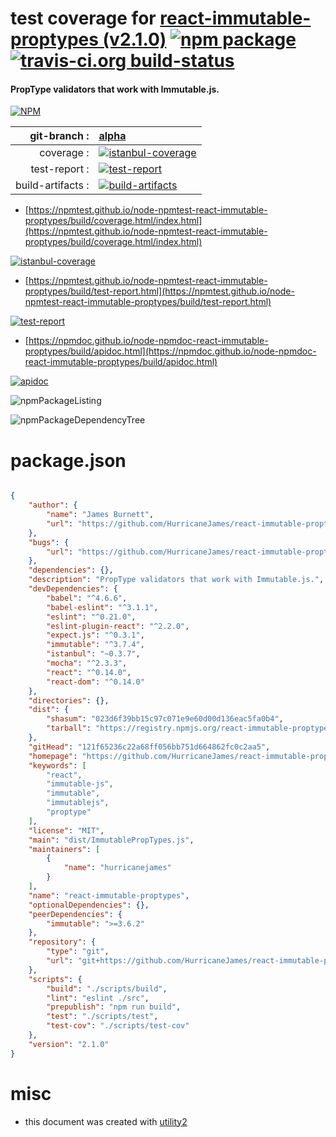 # test coverage for  [react-immutable-proptypes (v2.1.0)](https://github.com/HurricaneJames/react-immutable-proptypes)  [![npm package](https://img.shields.io/npm/v/npmtest-react-immutable-proptypes.svg?style=flat-square)](https://www.npmjs.org/package/npmtest-react-immutable-proptypes) [![travis-ci.org build-status](https://api.travis-ci.org/npmtest/node-npmtest-react-immutable-proptypes.svg)](https://travis-ci.org/npmtest/node-npmtest-react-immutable-proptypes)
#### PropType validators that work with Immutable.js.

[![NPM](https://nodei.co/npm/react-immutable-proptypes.png?downloads=true&downloadRank=true&stars=true)](https://www.npmjs.com/package/react-immutable-proptypes)

| git-branch : | [alpha](https://github.com/npmtest/node-npmtest-react-immutable-proptypes/tree/alpha)|
|--:|:--|
| coverage : | [![istanbul-coverage](https://npmtest.github.io/node-npmtest-react-immutable-proptypes/build/coverage.badge.svg)](https://npmtest.github.io/node-npmtest-react-immutable-proptypes/build/coverage.html/index.html)|
| test-report : | [![test-report](https://npmtest.github.io/node-npmtest-react-immutable-proptypes/build/test-report.badge.svg)](https://npmtest.github.io/node-npmtest-react-immutable-proptypes/build/test-report.html)|
| build-artifacts : | [![build-artifacts](https://npmtest.github.io/node-npmtest-react-immutable-proptypes/glyphicons_144_folder_open.png)](https://github.com/npmtest/node-npmtest-react-immutable-proptypes/tree/gh-pages/build)|

- [https://npmtest.github.io/node-npmtest-react-immutable-proptypes/build/coverage.html/index.html](https://npmtest.github.io/node-npmtest-react-immutable-proptypes/build/coverage.html/index.html)

[![istanbul-coverage](https://npmtest.github.io/node-npmtest-react-immutable-proptypes/build/screenCapture.buildCi.browser.%252Ftmp%252Fbuild%252Fcoverage.lib.html.png)](https://npmtest.github.io/node-npmtest-react-immutable-proptypes/build/coverage.html/index.html)

- [https://npmtest.github.io/node-npmtest-react-immutable-proptypes/build/test-report.html](https://npmtest.github.io/node-npmtest-react-immutable-proptypes/build/test-report.html)

[![test-report](https://npmtest.github.io/node-npmtest-react-immutable-proptypes/build/screenCapture.buildCi.browser.%252Ftmp%252Fbuild%252Ftest-report.html.png)](https://npmtest.github.io/node-npmtest-react-immutable-proptypes/build/test-report.html)

- [https://npmdoc.github.io/node-npmdoc-react-immutable-proptypes/build/apidoc.html](https://npmdoc.github.io/node-npmdoc-react-immutable-proptypes/build/apidoc.html)

[![apidoc](https://npmdoc.github.io/node-npmdoc-react-immutable-proptypes/build/screenCapture.buildCi.browser.%252Ftmp%252Fbuild%252Fapidoc.html.png)](https://npmdoc.github.io/node-npmdoc-react-immutable-proptypes/build/apidoc.html)

![npmPackageListing](https://npmtest.github.io/node-npmtest-react-immutable-proptypes/build/screenCapture.npmPackageListing.svg)

![npmPackageDependencyTree](https://npmtest.github.io/node-npmtest-react-immutable-proptypes/build/screenCapture.npmPackageDependencyTree.svg)



# package.json

```json

{
    "author": {
        "name": "James Burnett",
        "url": "https://github.com/HurricaneJames/react-immutable-proptypes"
    },
    "bugs": {
        "url": "https://github.com/HurricaneJames/react-immutable-proptypes/issues"
    },
    "dependencies": {},
    "description": "PropType validators that work with Immutable.js.",
    "devDependencies": {
        "babel": "^4.6.6",
        "babel-eslint": "^3.1.1",
        "eslint": "^0.21.0",
        "eslint-plugin-react": "^2.2.0",
        "expect.js": "^0.3.1",
        "immutable": "^3.7.4",
        "istanbul": "~0.3.7",
        "mocha": "^2.3.3",
        "react": "^0.14.0",
        "react-dom": "^0.14.0"
    },
    "directories": {},
    "dist": {
        "shasum": "023d6f39bb15c97c071e9e60d00d136eac5fa0b4",
        "tarball": "https://registry.npmjs.org/react-immutable-proptypes/-/react-immutable-proptypes-2.1.0.tgz"
    },
    "gitHead": "121f65236c22a68ff056bb751d664862fc0c2aa5",
    "homepage": "https://github.com/HurricaneJames/react-immutable-proptypes",
    "keywords": [
        "react",
        "immutable-js",
        "immutable",
        "immutablejs",
        "proptype"
    ],
    "license": "MIT",
    "main": "dist/ImmutablePropTypes.js",
    "maintainers": [
        {
            "name": "hurricanejames"
        }
    ],
    "name": "react-immutable-proptypes",
    "optionalDependencies": {},
    "peerDependencies": {
        "immutable": ">=3.6.2"
    },
    "repository": {
        "type": "git",
        "url": "git+https://github.com/HurricaneJames/react-immutable-proptypes.git"
    },
    "scripts": {
        "build": "./scripts/build",
        "lint": "eslint ./src",
        "prepublish": "npm run build",
        "test": "./scripts/test",
        "test-cov": "./scripts/test-cov"
    },
    "version": "2.1.0"
}
```



# misc
- this document was created with [utility2](https://github.com/kaizhu256/node-utility2)
